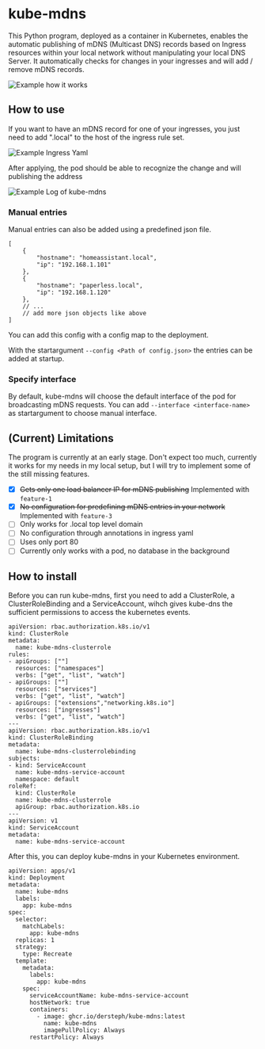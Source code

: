 # kube-mdns

This Python program, deployed as a container in Kubernetes, enables the automatic publishing of mDNS (Multicast DNS) records based on Ingress resources within your local network without manipulating your local DNS Server. It automatically checks for changes in your ingresses and will add / remove mDNS records.

![Example how it works](docs/example.gif)

## How to use
If you want to have an mDNS record for one of your ingresses, you just need to add ".local" to the host of the ingress rule set.

![Example Ingress Yaml](https://imgur.com/kTKdoyl.jpg)

After applying, the pod should be able to recognize the change and will publishing the address 

![Example Log of kube-mdns](https://imgur.com/AssZkf0.jpg)

### Manual entries
Manual entries can also be added using a predefined json file. 
```
[
    {
        "hostname": "homeassistant.local",
        "ip": "192.168.1.101"
    },
    {
        "hostname": "paperless.local",
        "ip": "192.168.1.120"
    },
    // ...
    // add more json objects like above
]
```
You can add this config with a config map to the deployment.

With the startargument `--config <Path of config.json>` the entries can be added at startup.

### Specify interface
By default, kube-mdns will choose the default interface of the pod for broadcasting mDNS requests. You can add `--interface <interface-name>` as startargument to choose manual interface.

## (Current) Limitations
The program is currently at an early stage. Don't expect too much, currently it works for my needs in my local setup, but I will try to implement some of the still missing features.

- [x] ~~Gets only one load balancer IP for mDNS publishing~~ Implemented with `feature-1`
- [x] ~~No configuration for predefining mDNS entries in your network~~ Implemented with `feature-3`
- [ ] Only works for .local top level domain
- [ ] No configuration through annotations in ingress yaml
- [ ] Uses only port 80
- [ ] Currently only works with a pod, no database in the background

## How to install
Before you can run kube-mdns, first you need to add a ClusterRole, a ClusterRoleBinding and a ServiceAccount, wihch gives kube-dns the sufficient permissions to access the kubernetes events.

```
apiVersion: rbac.authorization.k8s.io/v1
kind: ClusterRole
metadata:
  name: kube-mdns-clusterrole
rules:
- apiGroups: [""]
  resources: ["namespaces"]
  verbs: ["get", "list", "watch"]
- apiGroups: [""]
  resources: ["services"]
  verbs: ["get", "list", "watch"]
- apiGroups: ["extensions","networking.k8s.io"]
  resources: ["ingresses"]
  verbs: ["get", "list", "watch"]
---
apiVersion: rbac.authorization.k8s.io/v1
kind: ClusterRoleBinding
metadata:
  name: kube-mdns-clusterrolebinding
subjects:
- kind: ServiceAccount
  name: kube-mdns-service-account
  namespace: default
roleRef:
  kind: ClusterRole
  name: kube-mdns-clusterrole
  apiGroup: rbac.authorization.k8s.io
---
apiVersion: v1
kind: ServiceAccount
metadata:
  name: kube-mdns-service-account
```

After this, you can deploy kube-mdns in your Kubernetes environment.

```
apiVersion: apps/v1
kind: Deployment
metadata:
  name: kube-mdns
  labels:
    app: kube-mdns
spec:
  selector:
    matchLabels:
      app: kube-mdns
  replicas: 1
  strategy:
    type: Recreate
  template:
    metadata:
      labels:
        app: kube-mdns
    spec:
      serviceAccountName: kube-mdns-service-account
      hostNetwork: true
      containers:
        - image: ghcr.io/dersteph/kube-mdns:latest
          name: kube-mdns
          imagePullPolicy: Always
      restartPolicy: Always
```